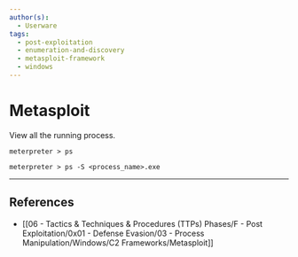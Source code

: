 ```yaml
---
author(s):
  - Userware
tags:
  - post-exploitation
  - enumeration-and-discovery
  - metasploit-framework
  - windows
---
```

# Metasploit

View all the running process.

```
meterpreter > ps

meterpreter > ps -S <process_name>.exe
```

---
## References

- [[06 - Tactics & Techniques & Procedures (TTPs) Phases/F - Post Exploitation/0x01 - Defense Evasion/03 - Process Manipulation/Windows/C2 Frameworks/Metasploit]]